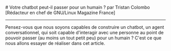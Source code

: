 # Votre chatbot peut-il passer pour un humain ?
par Tristan Colombo [Rédacteur en chef de GNU/Linux Magazine France]

---

Pensez-vous que nous soyons capables de construire un chatbot, un agent conversationnel, qui soit capable d'interagir avec une personne au point de pouvoir passer (au moins un tout petit peu) pour un humain ? C'est ce que nous allons essayer de réaliser dans cet article.
